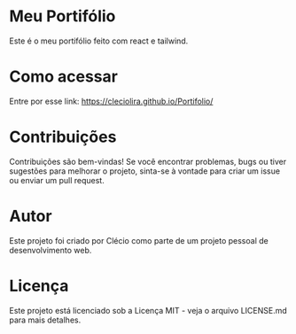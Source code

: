 # Meu Portifólio
 Este é o meu portifólio feito com react e tailwind.

# Como acessar
Entre por esse link: https://cleciolira.github.io/Portifolio/

# Contribuições
Contribuições são bem-vindas! Se você encontrar problemas, bugs ou tiver sugestões para melhorar o projeto, sinta-se à vontade para criar um issue ou enviar um pull request.

# Autor
Este projeto foi criado por Clécio como parte de um projeto pessoal de desenvolvimento web.

# Licença
Este projeto está licenciado sob a Licença MIT - veja o arquivo LICENSE.md para mais detalhes.
